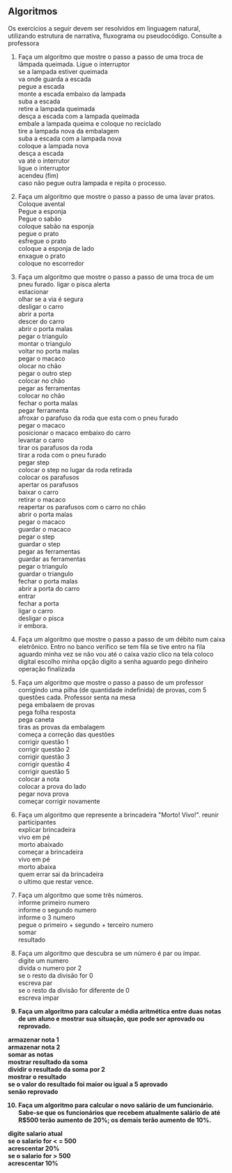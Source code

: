 ## Algoritmos

Os exercícios a seguir devem ser resolvidos em linguagem natural, utilizando estrutura de narrativa, fluxograma ou pseudocódigo. Consulte a professora

1. Faça um algoritmo que mostre o passo a passo de uma troca de lâmpada queimada.
Ligue o interruptor<br>
se a lampada estiver queimada<br>
va onde guarda a escada<br>
pegue a escada<br>
monte a escada embaixo da lampada<br>
suba a escada<br>
retire a lampada queimada<br>
desça a escada com a lampada queimada<br>
embale a lampada queima e coloque no reciclado<br>
tire a lampada nova da embalagem<br>
suba a escada com a lampada nova<br>
coloque a lampada nova<br>
desça a escada<br>
va até o interrutor<br>
ligue o interruptor<br>
acendeu (fim)<br>
caso não pegue outra lampada e repita o processo.<br>

2. Faça um algoritmo que mostre o passo a passo de uma lavar pratos.
Coloque avental<br>
Pegue a esponja<br>
Pegue o sabão<br>
coloque sabão na esponja<br>
pegue o prato<br>
esfregue o prato<br>
coloque a esponja de lado<br>
enxague o prato<br>
coloque no escorredor<br>


3. Faça um algoritmo que mostre o passo a passo de uma troca de um pneu furado.
ligar o pisca alerta<br>
estacionar<br>
olhar se a via é segura<br>
desligar o carro<br>
abrir a porta<br>
descer do carro<br>
abrir o porta malas<br>
pegar o triangulo<br>
montar o triangulo<br>
voltar no porta malas<br>
pegar o macaco<br>
olocar no chão<br>
pegar o outro step<br>
colocar no chão<br>
pegar as ferramentas<br>
colocar no chão<br>
fechar o porta malas<br>
pegar ferramenta<br>
afroxar o parafuso da roda que esta com o pneu furado<br>
pegar o macaco<br>
posicionar o macaco embaixo do carro<br>
levantar o carro<br>
tirar os parafusos da roda<br>
tirar a roda com o pneu furado<br>
pegar step<br>
colocar o step no lugar da roda retirada<br>
colocar os parafusos<br>
apertar os parafusos<br>
baixar o carro<br>
retirar o macaco<br>
reapertar os parafusos com o carro no chão<br>
abrir o porta malas<br>
pegar o macaco<br>
guardar o macaco<br>
pegar o step<br>
guardar o step<br>
pegar as ferramentas<br>
guardar as ferramentas<br>
pegar o triangulo<br>
guardar o triangulo<br>
fechar o porta malas<br>
abrir a porta do carro<br>
entrar<br>
fechar a porta<br>
ligar o carro<br>
desligar o pisca<br>
ir embora.<br>

4. Faça um algoritmo que mostre o passo a passo de um débito num caixa eletrônico.
Entro no banco
verifico se tem fila
se tive entro na fila
aguardo minha vez
se não vou até o caixa vazio
clico na tela
coloco digital
escolho minha opção
digito a senha
aguardo
pego dinheiro
operação finalizada

5. Faça um algoritmo que mostre o passo a passo de um professor corrigindo uma pilha (de quantidade indefinida) de provas, com 5 questões cada.
Professor senta na mesa<br>
pega embalaem de provas<br>
pega folha resposta<br>
pega caneta<br>
tiras as provas da embalagem<br>
começa a correção das questões<br>
corrigir questão 1<br>
corrigir questão 2<br>
corrigir questão 3<br>
corrigir questão 4<br>
corrigir questão 5<br>
colocar a nota<br>
colocar a prova do lado<br>
pegar nova prova<br>
começar corrigir novamente<br>

6. Faça um algoritmo que represente a brincadeira "Morto! Vivo!".
reunir participantes<br>
explicar brincadeira<br>
vivo em pé<br>
morto abaixado<br>
começar a brincadeira<br>
vivo em pé<br>
morto abaixa<br>
quem errar sai da brincadeira<br>
o ultimo que restar vence.<br>

7. Faça um algoritmo que some três números.<br>
informe primeiro numero<br>
informe o segundo numero<br>
informe o 3 numero<br>
pegue o primeiro + segundo + terceiro numero<br>
somar<br>
resultado<br>

8. Faça um algoritmo que descubra se um número é par ou ímpar.<br>
digite um numero<br>
divida o numero por 2<br>
se o resto da divisão for 0 <br>
escreva par<br>
se o resto da divisão for diferente de 0<br>
escreva impar <b>

9. Faça um algoritmo para calcular a média aritmética entre duas notas de um aluno e mostrar sua situação, que pode ser aprovado ou reprovado.<br>

armazenar nota 1<br>
armazenar nota 2<br>
somar as notas<br>
mostrar resultado da soma<br>
dividir o resultado da soma por 2<br>
mostrar o resultado<br>
se o valor do resultado foi maior ou igual a 5 aprovado<br>
senão reprovado<br>

10. Faça um algoritmo para calcular o novo salário de um funcionário. Sabe-se que os funcionários que recebem atualmente salário de até R$500 terão aumento de 20%; os demais terão aumento de 10%.<br>

digite salario atual<br>
se o salario for < = 500<br>
acrescentar 20%<br>
se o salario for > 500<br>
acrescentar 10%<br>